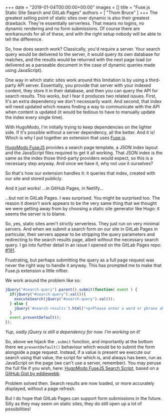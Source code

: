 +++
date = "2019-01-04T00:00:00+00:00"
images = []
title = "Fuse.js Static Site Search and GitLab Pages"
authors = [
 "Thom Bruce"
]
+++
The greatest selling point of static sites over dynamic is also their greatest drawback. They're essentially serverless. That means no logins, no dynamic rendering and no form submissions. Of course there are workarounds for all of these, and with the right setup nobody will be able to tell the difference.

So, how does search work? Classically, you'd require a server. Your search query would be delivered to the server, it would query its own database for matches, and the results would be returned with the next page load (or delivered as a parseable document in the case of dynamic queries made using JavaScript).

One way in which static sites work around this limitation is by using a third-party API server. Essentially, you provide that server with your indexed content, they store it in their database, and then you can query the API for search results. This works, but I fear it produces two related issues. First, it's an extra dependency we don't necessarily want. And second, that index will need updated which means finding a way to communicate with the API when content is updated (it would be tedious to have to manually update the index every single time).

With HugoModo, I'm initially trying to keep dependencies on the lighter side. If it's possible without a server dependency, all the better. And it is! Which is why I put together an extension that uses [Fuse.js](http://fusejs.io/).

[HugoModo FuseJS](/extensions/fusejs) provides a search page template, a JSON index layout and the JavaScript files required to get it all working. That JSON index is the same as the index those third-party providers would expect, so this is a necessary step anyway. And once we have it, why not use it ourselves?

So that's how our extension handles it: it queries that index, created with our site and stored publicly.

And it just works! ...in GitHub Pages, in Netlify...

...but not in GitLab Pages. I was surprised. You might be surprised too. The reason it doesn't work appears to be the very same thing that we thought we were getting away from by choosing a static site generator like Hugo: it seems the server is to blame.

So, yes, static sites aren't strictly serverless. They just run on very minimal servers. And when we submit a search form on our site in GitLab Pages in particular, their servers appear to be stripping the query parameters and redirecting to the search results page, albeit without the necessary search query. I go into further detail in an issue I opened on the GitLab Pages repo: [#191](https://gitlab.com/gitlab-org/gitlab-pages/issues/191).

Frustrating, but perhaps submitting the query as a full page request was never the right way to handle it anyway. This has prompted me to make that Fuse.js extension a little niftier.

We work around the problem like so:

``` javascript
jQuery("#search-query").parent().submit(function( event ) {
  if(jQuery("#search-query").val()){
    executeSearch(jQuery("#search-query").val());
  } else {
    jQuery('#search-results').html("<p>Please enter a word or phrase above</p>");
  }
  event.preventDefault();
});
```

_Yup, sadly jQuery is still a dependency for now. I'm working on it!_

So, above we hijack the `.submit` function, and importantly at the bottom there we `preventDefault()` behaviour which would be to submit the form alongside a page request. Instead, if a value is present we execute our search using that value, the script for which is, and always has been, run as JavaScript on the page (we can't use a server, remember). You may peruse the full file if you wish, here: [HugoModo FuseJS Search Script](https://github.com/hugomodo/hugomodo-fusejs/blob/master/assets/js/search.js), based on a [GitHub Gist by eddiewebb](https://gist.github.com/eddiewebb/735feb48f50f0ddd65ae5606a1cb41ae).

Problem solved then. Search results are now loaded, or more accurately displayed, without a page refresh.

But I do hope that GitLab Pages can support form submissions in the future. Silly as they may seem on static sites, they do still open up a lot of possibilities!
